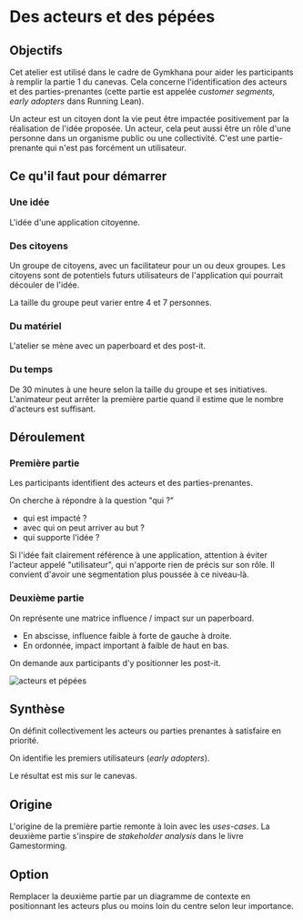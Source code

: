 # Des acteurs et des pépées

## Objectifs
Cet atelier est utilisé dans le cadre de Gymkhana pour aider les participants à remplir la partie 1 du canevas.
Cela concerne l'identification des acteurs et des parties-prenantes (cette partie est appelée *customer segments, early adopters* dans Running Lean).

Un acteur est un citoyen dont la vie peut être impactée positivement par la réalisation de l'idée proposée.
Un acteur, cela peut aussi être un rôle d'une personne dans un organisme public ou une collectivité. C'est une partie-prenante qui n'est pas forcément un utilisateur.

## Ce qu'il faut pour démarrer

### Une idée
L'idée d'une application citoyenne.

### Des citoyens
Un groupe de citoyens, avec un facilitateur pour un ou deux groupes. Les citoyens sont de potentiels futurs utilisateurs de l'application qui pourrait découler de l'idée.

La taille du groupe peut varier entre 4 et 7 personnes.

### Du matériel
L'atelier se mène avec un paperboard et des post-it.

### Du temps
De 30 minutes à une heure selon la taille du groupe et ses initiatives.
L'animateur peut arrêter la première partie quand il estime que le nombre d'acteurs est suffisant.

## Déroulement

### Première partie
Les participants identifient des acteurs et des parties-prenantes.

On cherche à répondre à la question "qui ?"

* qui est impacté ?
* avec qui on peut arriver au but ?
* qui supporte l'idée ?

Si l'idée fait clairement référence à une application, attention à éviter l'acteur appelé "utilisateur", qui n'apporte rien de précis sur son rôle.
Il convient d'avoir une segmentation plus poussée à ce niveau-là.

### Deuxième partie
On représente une matrice influence / impact sur un paperboard.
- En abscisse, influence faible à forte de gauche à droite.
- En ordonnée, impact important à faible de haut en bas.

On demande aux participants d'y positionner les post-it.

![acteurs et pépées](/contribution/acteurs.png)

## Synthèse
On définit collectivement les acteurs ou parties prenantes à satisfaire en priorité.

On identifie les premiers utilisateurs (*early adopters*).

Le résultat est mis sur le canevas.

## Origine
L'origine de la première partie remonte à loin avec les *uses-cases*.
La deuxième partie s'inspire de *stakeholder analysis* dans le livre Gamestorming.

## Option
Remplacer la deuxième partie par un diagramme de contexte en positionnant les acteurs plus ou moins loin du centre selon leur importance.
